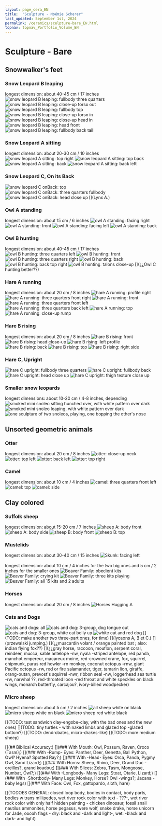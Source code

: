 ```yaml
---
layout: page_cera_EN
title:  "Sculpture - Noémie Scherer"
last_updated: September 1st, 2024
permalink: /ceramics/sculpture-bare_EN.html
topnav: topnav_Portfolio_Volume_EN
---
```


# Sculpture - Bare

## Snowwalker's feet
### Snow Leopard B leaping
longest dimension: about 40-45 cm / 17 inches
![snow leopard B leaping: fullbody three quarters](/assets/art/ceramics/AVA2593_wm_glazed.jpg)
![snow leopard B leaping: close-up torso out](/assets/art/ceramics/AVA2592_wm_glazed.jpg)
![snow leopard B leaping: fullbody top](/assets/art/ceramics/AVA2590_wm_glazed.jpg)
![snow leopard B leaping: close-up torso in](/assets/art/ceramics/AVA2601_wm_glazed.jpg)
![snow leopard B leaping: close-up head in](/assets/art/ceramics/AVA2602_wm_glazed.jpg)
![snow leopard B leaping: head front](/assets/art/ceramics/AVA2564_wm_glazed.jpg)
![snow leopard B leaping: fullbody back tail](/assets/art/ceramics/AVA2605_wm_glazed.jpg)
### Snow Leopard A sitting
longest dimension: about 20-30 cm / 10 inches
![snow leopard A sitting: top right](/assets/art/ceramics/AVA2729_wm_glazed.jpg)
![snow leopard A sitting: top back](/assets/art/ceramics/AVA2739_wm_glazed.jpg)
![snow leopard A sitting: back](/assets/art/ceramics/AVA2763_wm_glazed.jpg)
![snow leopard A sitting: back left](/assets/art/ceramics/AVA2749_wm_glazed.jpg)
### Snow Leopard C, On its Back
![snow leopard C onBack: top](/assets/art/ceramics/IMG_1245_wm_def_gla.jpg)
![snow leopard C onBack: three quarters fullbody](/assets/art/ceramics/IMG_1283_wm_def_gla.jpg)
![snow leopard C onBack: head close up](/assets/art/ceramics/IMG_1296_wm_def_gla.jpg)
[](Lynx A.)  

### Owl A standing 
longest dimension: about 15 cm / 6 inches
![owl A standing: facing right](/assets/art/ceramics/IMG_0664_wm_glazed.jpg)
![owl A standing: front](/assets/art/ceramics/IMG_0665_wm_glazed.jpg)
![owl A standing: facing left](/assets/art/ceramics/IMG_0666_wm_glazed.jpg)
![owl A standing: back](/assets/art/ceramics/IMG_0667_wm_glazed.jpg)
### Owl B hunting  
longest dimension: about 40-45 cm / 17 inches
![owl B hunting: three quarters left](/assets/art/ceramics/AVA2624_wm_glazed.jpg)
![owl B hunting: front](/assets/art/ceramics/AVA2622_wm_glazed.jpg)
![owl B hunting: three quarters right](/assets/art/ceramics/AVA2617_wm_glazed.jpg)
![owl B hunting: back](/assets/art/ceramics/AVA2628_wm_glazed.jpg)
![owl B hunting: back top right](/assets/art/ceramics/AVA2633_wm_glazed.jpg)
![owl B hunting: talons close-up](/assets/art/ceramics/AVA2626_wm_glazed.jpg)
[](¿¿Owl C hunting better??)
### Hare A running  
longest dimension: about 20 cm / 8 inches
![hare A running: profile right](/assets/art/ceramics/AVA2679_wm_glazed.jpg)
![hare A running: three quarters front right](/assets/art/ceramics/AVA2664_wm_glazed.jpg)
![hare A running: front](/assets/art/ceramics/AVA2657_wm_glazed.jpg)
![hare A running: three quarters front left](/assets/art/ceramics/AVA2641_wm_glazed.jpg)
![hare A running: three quarters back left](/assets/art/ceramics/AVA2645_wm_glazed.jpg)
![hare A running: top](/assets/art/ceramics/AVA2648_wm_glazed.jpg)
![hare A running: close-up rump](/assets/art/ceramics/AVA2670_wm_glazed.jpg)
### Hare B rising
longest dimension: about 20 cm / 8 inches
![hare B rising: front](/assets/art/ceramics/AVA2680_wm_glazed.jpg)
![hare B rising: head close-up](/assets/art/ceramics/AVA2692_wm_glazed.jpg)
![hare B rising: left profile](/assets/art/ceramics/AVA2687_wm_glazed.jpg)
![hare B rising: back](/assets/art/ceramics/AVA2685_wm_glazed.jpg)
![hare B rising: top](/assets/art/ceramics/AVA2699_wm_glazed.jpg)
![hare B rising: right side](/assets/art/ceramics/AVA2708_wm_glazed.jpg)
### Hare C, Upright
![hare C upright: fullbody three quarters](/assets/art/ceramics/IMG_1115.JPG_wm_def_glazed.jpg)
![hare C upright: fullbody back](/assets/art/ceramics/IMG_1124.JPG_wm_def_glazed.jpg)
![hare C upright: head close up](/assets/art/ceramics/IMG_1119.JPG_wm_def_glazed.jpg)
![hare C upright: thigh texture close up](/assets/art/ceramics/IMG_1114.JPG_wm_def_glazed.jpg)
[](Muskoxen???)
### Smaller snow leopards
longest dimensions: about 10-20 cm / 4-8 inches, depending
![smoked mini snoleo sitting hunched over, with white pattern over dark](/assets/art/ceramics/IMG_1314_wm_def_gla.jpg)
![smoked mini snoleo leaping, with white pattern over dark](/assets/art/ceramics/IMG_1309_wm_def_gla.jpg)
![one sculpture of two snoleos, playing, one bopping the other's nose](/assets/art/ceramics/IMG_0733_wm_glazed.jpg)

## Unsorted geometric animals
### Otter
longest dimension: about 20 cm / 8 inches
![otter: close-up neck](/assets/art/ceramics/AVA2835_wm_glazed.jpg)
![otter: top left](/assets/art/ceramics/AVA2827_wm_glazed.jpg)
![otter: back left](/assets/art/ceramics/AVA2851_wm_glazed.jpg)
![otter: top right](/assets/art/ceramics/AVA2830_wm_glazed.jpg)
### Camel
longest dimension: about 10 cm / 4 inches
![camel: three quarters front left](/assets/art/ceramics/AVA2792_wm_glazed.jpg)
![camel: top](/assets/art/ceramics/AVA2800_wm_glazed.jpg)
![camel: side](/assets/art/ceramics/AVA2805_wm_glazed.jpg)

## Clay colored
### Suffolk sheep
longest dimension: about 15-20 cm / 7 inches
![sheep A: body front](/assets/art/ceramics/AVA2773_wm-id_glazed.jpg)
![sheep A: body side](/assets/art/ceramics/AVA2776_wm-id_glazed.jpg)
![sheep B: body front](/assets/art/ceramics/AVA2768_wm-id_glazed.jpg)
![sheep B: top](/assets/art/ceramics/AVA2770_wm-id_glazed.jpg)
### Mustelids
longest dimension: about 30-40 cm / 15 inches
![Skunk: facing left](/assets/art/ceramics/IMG_0641_wm_glazed.jpg)\
\
longest dimension: about 10 cm / 4 inches for the two big ones and 5 cm / 2 inches for the smaller ones
![Beaver Family: obedient kits](/assets/art/ceramics/IMG_0625_wm_glazed.jpg)
![Beaver Family: crying kit](/assets/art/ceramics/IMG_0628_wm_glazed.jpg)
![Beaver Family: three kits playing](/assets/art/ceramics/IMG_0629_wm_glazed.jpg)
![Beaver Family: all 15 kits and 2 adults](/assets/art/ceramics/IMG_0671_montage_wm_glazed.jpg)

### Horses
longest dimension: about 20 cm / 8 inches
![Horses Hugging A](/assets/art/ceramics/IMG_0652_wm_glazed.jpg)

### Cats and Dogs
![cats and dogs: all](/assets/art/ceramics/AVA2865_wm_glazed.jpg)
![cats and dog: 3-group, dog tongue out](/assets/art/ceramics/lulial02_glazed.jpg)
![cats and dog: 3-group, white cat belly up](/assets/art/ceramics/lulial01_glazed.jpg)
![white cat and red dog](/assets/art/ceramics/lual03_glazed.jpg)
[](TODO: make another two three-part ones, for time)
[](lycaons A, B et C.)
[](przewalski jumping.)
[](¿¿muscardin volant / orange painted bat ; also: indian flying fox??)
[](¿¿gray horse, raccoon, mouflon, serpent coral, reindeer, mucca, sable antelope -nw, nyala -striped antelope, red panda, manchot empereur, macareux moine, red-crowned crane, fox, squirrel, chipmunk, purus red howler -rn monkey, coconut octopus -rnw, giant Pacific octopus -rw, red or fire salamander, tiger, tamarin lion, giraffe, orang-outan, prevost's squirrel -nwr, ribbon seal -nw, loggerhead sea turtle -rw, narwhal ??, red-throated loon -red throat and white speckles on black wings, monarch butterfly, carcajou?, ivory-billed woodpecker)

### Micro sheep
longest dimension: about 5 cm / 2 inches
![all sheep white on black](/assets/art/ceramics/AVA2778_wm_glazed.jpg)
![micro sheep white on black](/assets/art/ceramics/AVA2788_wm_glazed.jpg)
![micro sheep red white black](/assets/art/ceramics/IMG_0996_wm.jpg)

[](TODO: test sandwich clay-engobe-clay, with the bad ones and the new ones)
[](TODO: tiny turtles - with naked limbs and glazed top -glazed bottom?)
[](TODO: dendrobates, micro-drakes-like)
[](TODO: more medium sheep)

[](## Biblical Accuracy:)
[](### With Mouth: Owl, Possum, Raven, Croco (Tasm);)
[](### With -Rump- Eyes: Panther, Deer, Genetta, Ball Python, Owl? Hyena? Spotted Ray?;)
[](### With -Head- Eyes: Orca, Panda, Pygmy Owl, Sand Lizard;)
[](### With Horns: Sheep, Rhino, Deer, Grand Duc -oreilles?, grand koudou;)
[](### With Slices: Zebra, Tasm, Mongoose, Numbat, Owl?;)
[](### With -Longbody- Many Legs: Stoat, Otarie, Lizard;)
[](### With -Shortbody- Many Legs: Monkey, Horse? Owl -wings?; Jacana -baby legs)
[](### With Face: Owl, Fox, gattopardo, sloth, hare)

[](TODOES GENERAL: closed loop body, bodies in contact, body parts, bodies w trans millipedes, wet river rock color with text - ???-, wet river rock color with only half hidden painting - chicken dinosaur, fossil snail nautilus ammonites, horse pegasus, were wolf, snake drake, horse unicorn for Jade, ooooh flags - dry: black and -dark and light-, wet: -black and dark- and light)
